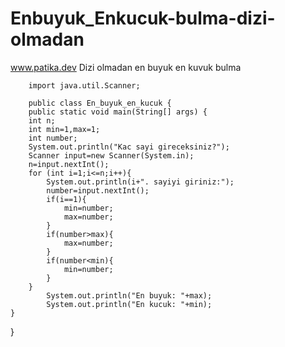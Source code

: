 # Enbuyuk_Enkucuk-bulma-dizi-olmadan
www.patika.dev Dizi olmadan en buyuk en kuvuk bulma



        import java.util.Scanner;

        public class En_buyuk_en_kucuk {
        public static void main(String[] args) {
        int n;
        int min=1,max=1;
        int number;
        System.out.println("Kac sayi gireceksiniz?");
        Scanner input=new Scanner(System.in);
        n=input.nextInt();
        for (int i=1;i<=n;i++){
            System.out.println(i+". sayiyi giriniz:");
            number=input.nextInt();
            if(i==1){
                min=number;
                max=number;
            }
            if(number>max){
                max=number;
            }
            if(number<min){
                min=number;
            }
        }
            System.out.println("En buyuk: "+max);
            System.out.println("En kucuk: "+min);
    }
}
